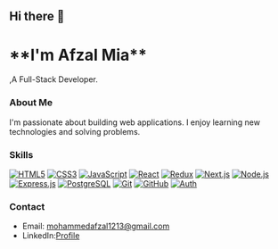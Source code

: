 

<!--
**Afzal-Mia/Afzal-Mia** is a ✨ _special_ ✨ repository because its `README.md` (this file) appears on your GitHub profile.

Here are some ideas to get you started:

- 🔭 I’m currently working on ...
- 🌱 I’m currently learning ...
- 👯 I’m looking to collaborate on ...
- 🤔 I’m looking for help with ...
- 💬 Ask me about ...
- 📫 How to reach me: ...
- 😄 Pronouns: ...
- ⚡ Fun fact: ...
-->

## Hi there 👋

<h1>**I'm Afzal Mia**</h1>,A Full-Stack Developer.

### About Me
I'm passionate about building web applications. I enjoy learning new technologies and solving problems.

### Skills
[![HTML5](https://skillicons.dev/icons?i=html)](https://developer.mozilla.org/en-US/docs/Web/HTML)
[![CSS3](https://skillicons.dev/icons?i=css)](https://developer.mozilla.org/en-US/docs/Web/CSS)
[![JavaScript](https://skillicons.dev/icons?i=js)](https://developer.mozilla.org/en-US/docs/Web/JavaScript)
[![React](https://skillicons.dev/icons?i=react)](https://reactjs.org/)
[![Redux](https://skillicons.dev/icons?i=redux)](https://redux.js.org/)
[![Next.js](https://skillicons.dev/icons?i=nextjs)](https://nextjs.org/)
[![Node.js](https://skillicons.dev/icons?i=nodejs)](https://nodejs.org/)
[![Express.js](https://skillicons.dev/icons?i=express)](https://expressjs.com/)
[![PostgreSQL](https://skillicons.dev/icons?i=postgresql)](https://www.postgresql.org/)
[![Git](https://skillicons.dev/icons?i=git)](https://git-scm.com/)
[![GitHub](https://skillicons.dev/icons?i=github)](https://github.com/)
[![Auth](https://skillicons.dev/icons?i=auth)](https://auth0.com/)

<!--
### Projects
* [Project 1]
* [Project 2]
-->

### Contact
* Email: mohammedafzal1213@gmail.com
* LinkedIn:<a href="https://www.linkedin.com/in/afzal-mia-606aa0293/" >Profile</a>

